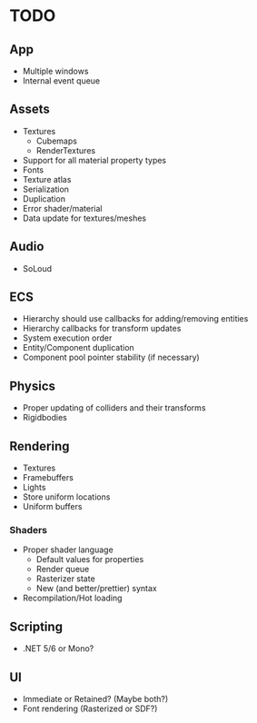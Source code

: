 # TODO

## App
- Multiple windows
- Internal event queue

## Assets
- Textures
    - Cubemaps
    - RenderTextures
- Support for all material property types
- Fonts
- Texture atlas
- Serialization
- Duplication
- Error shader/material
- Data update for textures/meshes

## Audio
- SoLoud

## ECS
- Hierarchy should use callbacks for adding/removing entities
- Hierarchy callbacks for transform updates
- System execution order
- Entity/Component duplication
- Component pool pointer stability (if necessary)

## Physics
- Proper updating of colliders and their transforms
- Rigidbodies

## Rendering
- Textures
- Framebuffers
- Lights
- Store uniform locations
- Uniform buffers

### Shaders
- Proper shader language
    - Default values for properties
	- Render queue
	- Rasterizer state
	- New (and better/prettier) syntax
- Recompilation/Hot loading

## Scripting
- .NET 5/6 or Mono?

## UI
- Immediate or Retained? (Maybe both?)
- Font rendering (Rasterized or SDF?)
